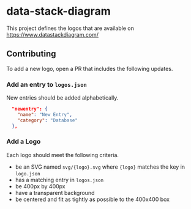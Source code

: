 # data-stack-diagram

This project defines the logos that are available on https://www.datastackdiagram.com/

## Contributing

To add a new logo, open a PR that includes the following updates.

### Add an entry to `logos.json`

New entries should be added alphabetically.

```json
  "newentry": {
    "name": "New Entry",
    "category": "Database"
  },
```

### Add a Logo

Each logo should meet the following criteria.

- be an SVG named `svg/{logo}.svg` where `{logo}` matches the key in `logo.json`
- has a matching entry in `logos.json`
- be 400px by 400px
- have a transparent background
- be centered and fit as tightly as possible to the 400x400 box
